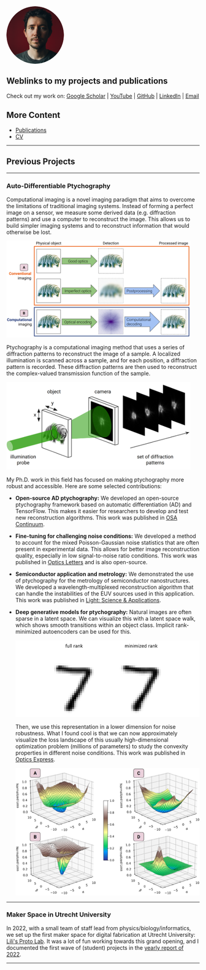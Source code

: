 <style>
@media (prefers-color-scheme: dark) {
  body {
    background-color: #1e1e1e;
    color: #f0f0f0;
  }

  a {
    color: #4dbbff;
  }

  h1, h2, h3, h4, h5, h6 {
    color: #f0f0f0;
  }

  pre, code {
    background-color: #2d2d2d;
    border: 1px solid #444;
  }

  strong {
    color: #f0f0f0;
  }
}
</style>

<img src="/assets/img/me.png" alt="Jacob Seifert" style="width: 150px; border-radius: 50%;">

## Weblinks to my projects and publications

Check out my work on: 
[Google Scholar](https://scholar.google.com/citations?user=Ag36EtoAAAAJ) | [YouTube](https://www.youtube.com/@JacobSeifert) | [GitHub](https://github.com/Duxon) | [LinkedIn](https://www.linkedin.com/in/jacob-seifert-458933152/) | [Email](mailto:derduxon+github.io@gmail.com)

## More Content

*   [Publications](/publications)
*   [CV](/assets/pdf/CV.pdf)

---

## Previous Projects
---
### Auto-Differentiable Ptychography
Computational imaging is a novel imaging paradigm that aims to overcome the limitations of traditional imaging systems. Instead of forming a perfect image on a sensor, we measure some derived data (e.g. diffraction patterns) and use a computer to reconstruct the image. This allows us to build simpler imaging systems and to reconstruct information that would otherwise be lost.

<img src="/assets/img/paradigms.png" alt="Paradigms" style="width: 480px;"/>

Ptychography is a computational imaging method that uses a series of diffraction patterns to reconstruct the image of a sample. A localized illumination is scanned across a sample, and for each position, a diffraction pattern is recorded. These diffraction patterns are then used to reconstruct the complex-valued transmission function of the sample.

<img src="/assets/img/minimal_setup.png" alt="Minimal Setup" style="width: 480px;"/>

My Ph.D. work in this field has focused on making ptychography more robust and accessible. Here are some selected contributions:

*   **Open-source AD ptychography:** We developed an open-source ptychography framework based on automatic differentiation (AD) and TensorFlow. This makes it easier for researchers to develop and test new reconstruction algorithms. This work was published in [OSA Continuum](https://doi.org/10.1364/OSAC.411174).

*   **Fine-tuning for challenging noise conditions:** We developed a method to account for the mixed Poisson-Gaussian noise statistics that are often present in experimental data. This allows for better image reconstruction quality, especially in low signal-to-noise ratio conditions. This work was published in [Optics Letters](https://doi.org/10.1364/OL.502344) and is also open-source.

*   **Semiconductor application and metrology:** We demonstrated the use of ptychography for the metrology of semiconductor nanostructures. We developed a wavelength-multiplexed reconstruction algorithm that can handle the instabilities of the EUV sources used in this application. This work was published in [Light: Science & Applications](https://doi.org/10.1038/s41377-024-01558-3).

*   **Deep generative models for ptychography:** Natural images are often sparse in a latent space. We can visualize this with a latent space walk, which shows smooth transitions within an object class. Implicit rank-minimized autoencoders can be used for this.

    <img src="/assets/img/AE_comparison.gif" alt="Latent Space Walk" style="width: 480px;"/>

    Then, we use this representation in a lower dimension for noise robustness. What I found cool is that we can now approximately visualize the loss landscape of this usually high-dimensional optimization problem (millions of parameters) to study the convexity properties in different noise conditions. This work was published in [Optics Express](https://doi.org/10.1364/OE.513556).

    <img src="/assets/img/loss_landscapes.jpeg" alt="Loss Landscapes" style="width: 480px;"/>

---
### Maker Space in Utrecht University
In 2022, with a small team of staff lead from physics/biology/informatics, we set up the first maker space for digital fabrication at Utrecht University: [Lili's Proto Lab](https://www.uu.nl/en/research/lilis-proto-lab). It was a lot of fun working towards this grand opening, and I documented the first wave of (student) projects in the [yearly report of 2022](https://github.com/LilisProtoLab/LPL_yearly_report_2022/blob/main/LPL_report_2022.pdf).

---



